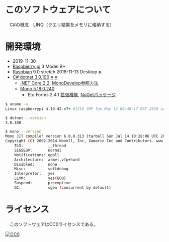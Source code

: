 ﻿# このソフトウェアについて

　C#の概念　LINQ（クエリ結果をメモリに格納する）

# 開発環境

* <time datetime="2019-11-30T09:07:36+0900">2019-11-30</time>
* [Raspbierry pi](https://ja.wikipedia.org/wiki/Raspberry_Pi) 3 Model B+
* [Raspbian](https://www.raspberrypi.org/downloads/raspbian/) 9.0 stretch 2018-11-13 Desktop [※](http://ytyaru.hatenablog.com/entry/2020/03/29/000000)
* [C# dotnet 3.0.100](http://ytyaru.hatenablog.com/entry/2021/11/27/000000) [※](http://ytyaru.hatenablog.com/entry/2022/01/01/000000) [※](http://ytyaru.hatenablog.com/entry/2022/02/07/000000)
    * [.NET Core 2.2](http://ytyaru.hatenablog.com/entry/2020/02/08/000000), [MonoDevelop参照方法](http://ytyaru.hatenablog.com/entry/2020/02/09/000000)
    * [Mono 5.18.0.240](http://ytyaru.hatenablog.com/entry/2020/01/17/000000)
        * Eto.Forms 2.4.1 [拡張機能](http://ytyaru.hatenablog.com/entry/2020/01/23/000000), [NuGetパッケージ](http://ytyaru.hatenablog.com/entry/2020/01/21/000000)

```sh
$ uname -a
Linux raspberrypi 4.19.42-v7+ #1218 SMP Tue May 14 00:48:17 BST 2019 armv7l GNU/Linux
```
```sh
$ dotnet --version
3.0.100
```
```sh
$ mono --version
Mono JIT compiler version 6.0.0.313 (tarball Sun Jul 14 10:28:06 UTC 2019)
Copyright (C) 2002-2014 Novell, Inc, Xamarin Inc and Contributors. www.mono-project.com
	TLS:           __thread
	SIGSEGV:       normal
	Notifications: epoll
	Architecture:  armel,vfp+hard
	Disabled:      none
	Misc:          softdebug 
	Interpreter:   yes
	LLVM:          yes(600)
	Suspend:       preemptive
	GC:            sgen (concurrent by default)
```

# ライセンス

　このソフトウェアはCC0ライセンスである。

[![CC0](http://i.creativecommons.org/p/zero/1.0/88x31.png "CC0")](http://creativecommons.org/publicdomain/zero/1.0/deed.ja)

